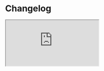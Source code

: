 # Changelog <a href="https://www.eblasoft.com.tr/espocrm-extension-page/dash-pro" target="_blank" id="ext-version" data-id="64be3b2a63390fb0a"></a>

<iframe class="changelog" src="https://crm.eblasoft.com.tr/?entryPoint=changeLog&exId=64be3b2a63390fb0a" allowfullscreen></iframe>

